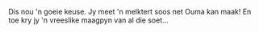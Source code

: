 Dis nou 'n goeie keuse. Jy meet 'n melktert soos net Ouma kan maak!
En toe kry jy 'n vreeslike maagpyn van al die soet...
